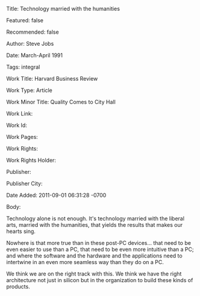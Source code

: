 Title: Technology married with the humanities

Featured: false

Recommended: false

Author: Steve Jobs

Date: March-April 1991

Tags: integral

Work Title: Harvard Business Review

Work Type: Article

Work Minor Title:  Quality Comes to City Hall

Work Link: 

Work Id:  

Work Pages:  

Work Rights:  

Work Rights Holder:  

Publisher:  

Publisher City:  

Date Added: 2011-09-01 06:31:28 -0700

Body:

Technology alone is not enough. It's technology married with the liberal arts, married with the humanities, that yields the results that makes our hearts sing. 

Nowhere is that more true than in these post-PC devices… that need to be even easier to use than a PC, that need to be even more intuitive than a PC; and where the software and the hardware and the applications need to intertwine in an even more seamless way than they do on a PC. 

We think we are on the right track with this. We think we have the right architecture not just in silicon but in the organization to build these kinds of products.


